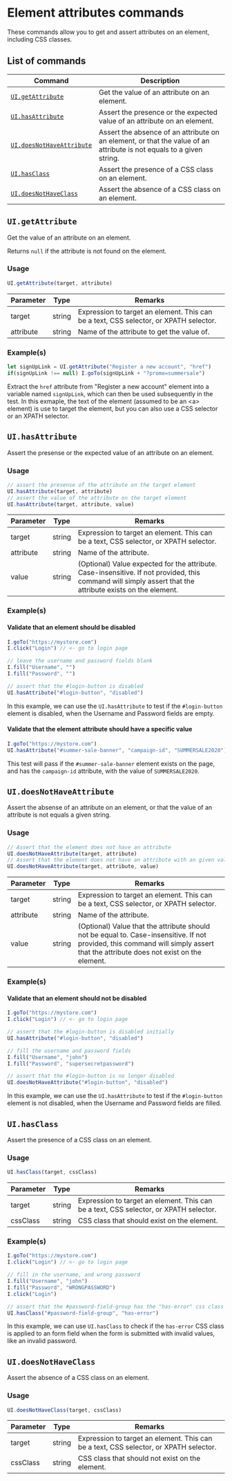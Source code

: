 # Element attributes commands

These commands allow you to get and assert attributes on an element, including CSS classes.

## List of commands

| Command | Description |
|---------|-------------|
| [`UI.getAttribute`](#uigetattribute) | Get the value of an attribute on an element. |
| [`UI.hasAttribute`](#uihasattribute) | Assert the presence or the expected value of an attribute on an element. |
| [`UI.doesNotHaveAttribute`](#uidoesnothaveattribute) | Assert the absence of an attribute on an element, or that the value of an attribute is not equals to a given string. |
| [`UI.hasClass`](#uihasclass) | Assert the presence of a CSS class on an element. |
| [`UI.doesNotHaveClass`](#uidoesnothaveclass) | Assert the absence of a CSS class on an element. |

## `UI.getAttribute`

Get the value of an attribute on an element. 

Returns `null` if the attribute is not found on the element.

### Usage

```javascript
UI.getAttribute(target, attribute)
```

| Parameter | Type | Remarks |
|-----------|------|---------|
| target | string | Expression to target an element. This can be a text, CSS selector, or XPATH selector. |
| attribute | string | Name of the attribute to get the value of. |

### Example(s)

```javascript
let signUpLink = UI.getAttribute("Register a new account", "href")
if(signUpLink !== null) I.goTo(signUpLink + "?promo=summersale")
```

Extract the `href` attribute from "Register a new account" element into a variable named `signUpLink`, which can then be used subsequently in the test. In this exmaple, the text of the element (assumed to be an &lt;a&gt; element) is use to target the element, but you can also use a CSS selector or an XPATH selector.

## `UI.hasAttribute`

Assert the presense or the expected value of an attribute on an element.

### Usage

```javascript
// assert the presense of the attribute on the target element
UI.hasAttribute(target, attribute)
// assert the value of the attribute on the target element
UI.hasAttribute(target, attribute, value)
```

| Parameter | Type | Remarks |
|-----------|------|---------|
| target | string | Expression to target an element. This can be a text, CSS selector, or XPATH selector. |
| attribute | string | Name of the attribute. |
| value | string | (Optional) Value expected for the attribute. Case-insensitive. If not provided, this command will simply assert that the attribute exists on the element. |

### Example(s)

#### Validate that an element should be disabled

```javascript
I.goTo("https://mystore.com")
I.click("Login") // <- go to login page

// leave the username and password fields blank
I.fill("Username", "")
I.fill("Password", "")

// assert that the #login-button is disabled
UI.hasAttribute("#login-button", "disabled") 
```

In this example, we can use the `UI.hasAttribute` to test if the `#login-button` element is disabled, when the Username and Password fields are empty.

#### Validate that the element attribute should have a specific value

```javascript
I.goTo("https://mystore.com")
UI.hasAttribute("#summer-sale-banner", "campaign-id", "SUMMERSALE2020")
```

This test will pass if the `#summer-sale-banner` element exists on the page, and has the `campaign-id` attribute, with the value of `SUMMERSALE2020`.

## `UI.doesNotHaveAttribute`

Assert the absense of an attribute on an element, or that the value of an attribute is not equals a given string.

### Usage

```javascript
// Assert that the element does not have an attribute
UI.doesNotHaveAttribute(target, attribute)
// Assert that the element does not have an attribute with an given value
UI.doesNotHaveAttribute(target, attribute, value)
```

| Parameter | Type | Remarks |
|-----------|------|---------|
| target | string | Expression to target an element. This can be a text, CSS selector, or XPATH selector. |
| attribute | string | Name of the attribute. |
| value | string | (Optional) Value that the attribute should not be equal to. Case-insensitive. If not provided, this command will simply assert that the attribute does not exist on the element. |

### Example(s)

#### Validate that an element should not be disabled

```javascript
I.goTo("https://mystore.com")
I.click("Login") // <- go to login page

// assert that the #login-button is disabled initially
UI.hasAttribute("#login-button", "disabled")

// fill the username and password fields
I.fill("Username", "john")
I.fill("Password", "supersecretpassword")

// assert that the #login-button is no longer disabled
UI.doesNotHaveAttribute("#login-button", "disabled")
```

In this example, we can use the `UI.hasAttribute` to test if the `#login-button` element is not disabled, when the Username and Password fields are filled.

## `UI.hasClass`

Assert the presence of a CSS class on an element.

### Usage

```javascript
UI.hasClass(target, cssClass)
```

| Parameter | Type | Remarks |
|-----------|------|---------|
| target | string | Expression to target an element. This can be a text, CSS selector, or XPATH selector. |
| cssClass | string | CSS class that should exist on the element. |

### Example(s)

```javascript
I.goTo("https://mystore.com")
I.click("Login") // <- go to login page

// fill in the username, and wrong password
I.fill("Username", "john")
I.fill("Password", "WRONGPASSWORD") 
I.click("Login")

// assert that the #password-field-group has the "has-error" css class
UI.hasClass("#password-field-group", "has-error")
```

In this example, we can use `UI.hasClass` to check if the `has-error` CSS class is applied to an form field when the form is submitted with invalid values, like an invalid password.

## `UI.doesNotHaveClass`

Assert the absence of a CSS class on an element.

### Usage

```javascript
UI.doesNotHaveClass(target, cssClass)
```

| Parameter | Type | Remarks |
|-----------|------|---------|
| target | string | Expression to target an element. This can be a text, CSS selector, or XPATH selector. |
| cssClass | string | CSS class that should not exist on the element. |
